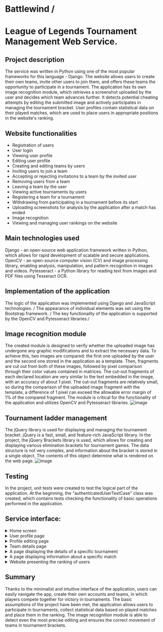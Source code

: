 # Battlewind /
# League of Legends Tournament Management Web Service.

## Project description
The service was written in Python using one of the most popular frameworks for this language - Django. The website allows users to create their own teams, invite other users to join them, and offers these teams the opportunity to participate in a tournament. The application has its own image recognition module, which retrieves a screenshot uploaded by the user and decides which team advances further. It detects potential cheating attempts by editing the submitted image and actively participates in managing the tournament bracket. User profiles contain statistical data on their played matches, which are used to place users in appropriate positions in the website's ranking.

## Website functionalities
* Registration of users
* User login
* Viewing user profile
* Editing user profile
* Creating and editing teams by users
* Inviting users to join a team
* Accepting or rejecting invitations to a team by the invited user
* Removing users from a team
* Leaving a team by the user
* Viewing active tournaments by users
* Registering a team for a tournament
* Withdrawing from participating in a tournament before its start
* Uploading screenshots for analysis by the application after a match has ended
* Image recognition
* Viewing and managing user rankings on the website

## Main technologies used
Django - an open-source web application framework written in Python, which allows for rapid development of scalable and secure applications.
OpenCV - an open-source computer vision (CV) and image processing library, enabling analysis, manipulation, and pattern recognition in images and videos.
Pytesseract - a Python library for reading text from images and PDF files using Tesseract OCR.

## Implementation of the application
The logic of the application was implemented using Django and JavaScript technologies. /
The appearance of individual elements was set using the Bootstrap framework. /
The key functionality of the application is supported by the OpenCV and Pytesseract libraries./

## Image recognition module
The created module is designed to verify whether the uploaded image has undergone any graphic modifications and to extract the necessary data. To achieve this, two images are compared: the first one uploaded by the user and the second one stored in the application as a template. Then, fragments are cut out from both of these images, followed by pixel comparison through their color values contained in matrices. The cut-out fragments of each declared location are very similar to the text embedded in the image, with an accuracy of about 1 pixel. The cut-out fragments are relatively small, so during the comparison of the uploaded image fragment with the template, a difference of 1 pixel can exceed the allowable error margin of 1% of the compared fragment. The module is critical for the functionality of the application and utilizes OpenCV and Pytesseract libraries.
![image](https://user-images.githubusercontent.com/58951668/233054918-7a6d4d9e-fc5d-4d03-9327-b9f732ae7b6f.png)

## Tournament ladder management
The jQuery library is used for displaying and managing the tournament bracket. jQuery is a fast, small, and feature-rich JavaScript library. In the project, the jQuery Brackets library is used, which allows for creating and displaying various elimination brackets for tournament games. The data structure is not very complex, and information about the bracket is stored in a single object. The contents of this object determine what is rendered on the web page.
![image](https://user-images.githubusercontent.com/58951668/233055182-7bad9b2d-ec25-4c4d-9c5a-9dfb09be9fab.png)

## Testing
In the project, unit tests were created to test the logical part of the application. At the beginning, the "authenticatedUserTestCase" class was created, which contains tests checking the functionality of basic operations performed in the application.

## Service interface:
<details> 
<summary> Home screen </summary>

![image](https://user-images.githubusercontent.com/58951668/233055967-ae66bdca-f63e-4e40-8a7a-adfe7154d68c.png)
</details>

<details> 
<summary> User profile page </summary>
  
![image](https://user-images.githubusercontent.com/58951668/233056107-a6ce1df4-946a-4eb5-9c55-9676468d5755.png)
</details>

<details> 
<summary> Profile editing page </summary>
  
![image](https://user-images.githubusercontent.com/58951668/233056685-0f1a1527-e675-4aba-9824-174c2d50b732.png)
![image](https://user-images.githubusercontent.com/58951668/233056698-f6755c99-a4b2-41b8-b833-de1ee32e255a.png)
</details>

<details> 
<summary> Team details page </summary>
  
![image](https://user-images.githubusercontent.com/58951668/233056803-6ae5d87a-03f8-4c3b-96ed-fe867fcbd1c5.png)
</details>

<details> 
<summary> A page displaying the details of a specific tournament </summary>
  
![image](https://user-images.githubusercontent.com/58951668/233056233-78c8063e-91d1-44c2-badf-1e7768a4626d.png)
</details>

<details> 
<summary> A page displaying information about a specific match </summary>
  
![image](https://user-images.githubusercontent.com/58951668/233056362-4c25036e-fc75-4b3c-82ee-78b4b0e51bd3.png)
</details>

<details> 
<summary> Website presenting the ranking of users </summary>
  
![image](https://user-images.githubusercontent.com/58951668/233056454-96ecc038-b1fe-4a41-8134-6289f716edcb.png)
</details>

## Summary
Thanks to the minimalist and intuitive interface of the application, users can easily navigate the app, create their own accounts and teams, in which players compete together for victory in tournaments. The basic assumptions of the project have been met, the application allows users to participate in tournaments, collect statistical data based on played matches and place them in the ranking. The image recognition module is able to detect even the most precise editing and ensures the correct movement of teams in tournament brackets.

